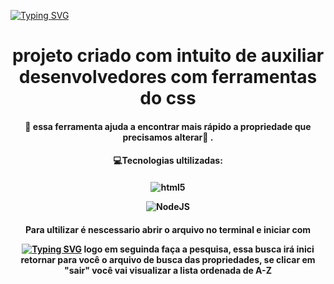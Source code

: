 [![Typing SVG](https://readme-typing-svg.herokuapp.com/?color=FF1&size=40&center=true&vCenter=true&width=1000&lines=++projeto+individual+do+módulo_5+)](https://git.io/typing-svg)

<h1 id="Sobre" align="center">projeto criado com intuito de auxiliar desenvolvedores com ferramentas do css</h1>
       
<h4 id="Sobre" align="center">🦾	 essa ferramenta ajuda a encontrar mais rápido a
             propriedade que precisamos alterar🦾	.</h4>

<h4 id="Sobre" align="center">💻Tecnologias ultilizadas:<h4>

<h4 id="Sobre" align="center">
<img align="" alt="html5" src="https://img.shields.io/badge/JavaScript-323330?style=for-the-badge&logo=javascript&logoColor=F7DF1E"/>


![NodeJS](https://img.shields.io/badge/node.js-6DA55F?style=for-the-badge&logo=node.js&logoColor=white)
<h4>

<h4 id="Sobre" align="center">Para ultilizar  é nescessario abrir o arquivo no terminal e iniciar com 

[![Typing SVG](https://readme-typing-svg.herokuapp.com/?color=FF1&size=40&center=true&vCenter=true&width=1000&lines=+++👉node+.\index.js​👈)](https://git.io/typing-svg) 
 logo em seguinda faça a pesquisa, essa busca irá inici
 retornar para você o arquivo de busca das propriedades, se clicar em "sair" você vai visualizar a lista ordenada de A-Z
<h4>